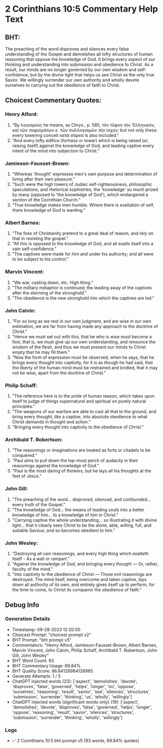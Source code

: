 # 2 Corinthians 10:5 Commentary Help Text

## BHT:
The preaching of the word disproves and silences every false understanding of the Gospel and demolishes all lofty structures of human reasoning that oppose the knowledge of God. It brings every aspect of our thinking and understanding into submission and obedience to Christ. As a result, our minds are no longer governed by our own wisdom and self-confidence, but by the divine light that helps us see Christ as the only true Savior. We willingly surrender our own authority and wholly devote ourselves to carrying out the obedience of faith to Christ.

## Choicest Commentary Quotes:
### Henry Alford:
1. "By λογισμούς he means, as Chrys., p. 585, τὸν τῦφον τὸν Ἑλληνικόν, καὶ τῶν σοφισμάτων κ. τῶν συλλογισμῶν τὴν ἰσχύν: but not only these: every towering conceit κατὰ σάρκα is also included." 
2. "And every lofty edifice (fortress or tower) which is being raised (or, raising itself) against the knowledge of God, and leading captive every intent of the mind into subjection to Christ."

### Jamieson-Fausset-Brown:
1. "Whereas 'thought' expresses men's own purpose and determination of living after their own pleasure." 
2. "Such were the high towers of Judaic self-righteousness, philosophic speculations, and rhetorical sophistries, the 'knowledge' so much prized by many (opposed to 'the knowledge of God'), which endangered a section of the Corinthian Church." 
3. "True knowledge makes men humble. Where there is exaltation of self, there knowledge of God is wanting."

### Albert Barnes:
1. "The foes of Christianity pretend to a great deal of reason, and rely on that in resisting the gospel." 
2. "All this is opposed to the knowledge of God, and all exalts itself into a vain self-confidence."
3. "The captives were made for him and under his authority; and all were to be subject to his control."

### Marvin Vincent:
1. "We war, casting down, etc. High thing."
2. "The military metaphor is continued; the leading away of the captives after the storming of the stronghold."
3. "The obedience is the new stronghold into which the captives are led."

### John Calvin:
1. "For so long as we rest in our own judgment, and are wise in our own estimation, we are far from having made any approach to the doctrine of Christ."
2. "Hence we must set out with this, that he who is wise must become a fool, that is, we must give up our own understanding, and renounce the wisdom of the flesh, and thus we must present our minds to Christ empty that he may fill them."
3. "Now the form of expression must be observed, when he says, that he brings every thought into captivity, for it is as though he had said, that the liberty of the human mind must be restrained and bridled, that it may not be wise, apart from the doctrine of Christ."

### Philip Schaff:
1. "The reference here is to the pride of human reason, which takes upon itself to judge of things supernatural and spiritual on purely natural principles."
2. "The weapons of our warfare are able to cast all that to the ground, and bring every thought, like a captive, into absolute obedience to what Christ demands in thought and action."
3. "Bringing every thought into captivity to the obedience of Christ."

### Archibald T. Robertson:
1. "The reasonings or imaginations are treated as forts or citadels to be conquered." 
2. "Paul aims to pull down the top-most perch of audacity in their reasonings against the knowledge of God." 
3. "Paul is the most daring of thinkers, but he lays all his thoughts at the feet of Jesus."

### John Gill:
1. "The preaching of the word... disproved, silenced, and confounded... every truth of the Gospel." 
2. "The knowledge of God... the means of leading souls into a better knowledge of him... to a knowledge of him in Christ."
3. "Carrying captive the whole understanding... so illustrating it with divine light... that it clearly sees Christ to be the alone, able, willing, full, and suitable Saviour, and so becomes obedient to him."

### John Wesley:
1. "Destroying all vain reasonings, and every high thing which exalteth itself - As a wall or rampart."
2. "Against the knowledge of God, and bringing every thought — Or, rather, faculty of the mind."
3. "Into captivity to the obedience of Christ — Those evil reasonings are destroyed. The mind itself, being overcome and taken captive, lays down all authority of its own, and entirely gives itself up to perform, for the time to come, to Christ its conqueror the obedience of faith."


## Debug Info
### Generation Details
- Timestamp: 09-28-2023 12:20:50
- Choicest Prompt: "choicest prompt v2"
- BHT Prompt: "bht prompt v5"
- Commentators: "Henry Alford, Jamieson-Fausset-Brown, Albert Barnes, Marvin Vincent, John Calvin, Philip Schaff, Archibald T. Robertson, John Gill, John Wesley"
- BHT Word Count: 93
- BHT Commentary Usage: 69.84%
- BHT Quality Score: 86.84126984126985
- Generate Attempts: 1 / 5
- ChatGPT injected words (23):
	['aspect', 'demolishes', 'devote', 'disproves', 'false', 'governed', 'helps', 'longer', 'no', 'oppose', 'ourselves', 'reasoning', 'result', 'savior', 'see', 'silences', 'structures', 'submission', 'surrender', 'thinking', 'us', 'wholly', 'willingly']
- ChatGPT injected words (significant words only) (19):
	['aspect', 'demolishes', 'devote', 'disproves', 'false', 'governed', 'helps', 'longer', 'oppose', 'reasoning', 'result', 'savior', 'silences', 'structures', 'submission', 'surrender', 'thinking', 'wholly', 'willingly']

### Logs
- ✅ 2 Corinthians 10:5 bht prompt v5 (93 words, 69.84% quotes)